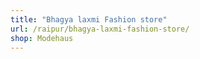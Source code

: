 ```yaml
---
title: "Bhagya laxmi Fashion store"
url: /raipur/bhagya-laxmi-fashion-store/
shop: Modehaus
---
```

